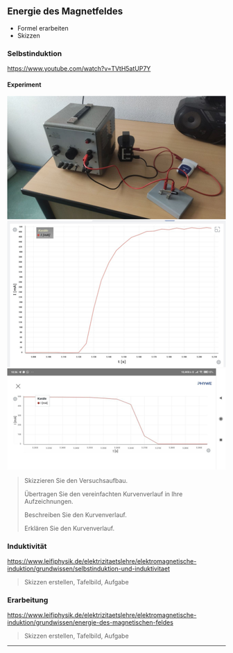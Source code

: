 ## Energie des Magnetfeldes

- Formel erarbeiten
- Skizzen

### Selbstinduktion

https://www.youtube.com/watch?v=TVtH5atUP7Y

#### Experiment

![](Spule_Selbstinduktion_Aufbau.jpg)
![](Spule_Selbstinduktion_Einschalten.jpg)
![](Spule_Selbstinduktion_Ausschalten.jpg)

> Skizzieren Sie den Versuchsaufbau.
>
> Übertragen Sie den vereinfachten Kurvenverlauf in Ihre Aufzeichnungen.
>
> Beschreiben Sie den Kurvenverlauf.
>
> Erklären Sie den Kurvenverlauf.

### Induktivität

https://www.leifiphysik.de/elektrizitaetslehre/elektromagnetische-induktion/grundwissen/selbstinduktion-und-induktivitaet

> Skizzen erstellen, Tafelbild, Aufgabe

### Erarbeitung

https://www.leifiphysik.de/elektrizitaetslehre/elektromagnetische-induktion/grundwissen/energie-des-magnetischen-feldes

> Skizzen erstellen, Tafelbild, Aufgabe

---
